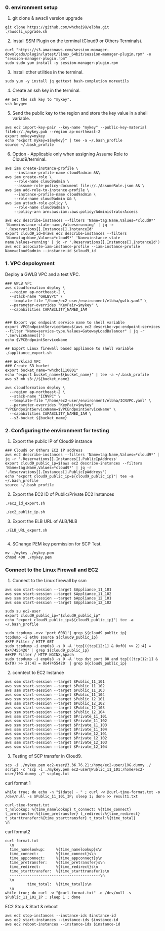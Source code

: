 ### 0. environment setup

1. git clone & awscli version upgrade

```
git clone https://github.com/whchoi98/elbha.git
./awscli_upgrade.sh

```

2. Install SSM Plugin on the terminal (Cloud9 or Others Terminals). 

```
curl "https://s3.amazonaws.com/session-manager-downloads/plugin/latest/linux_64bit/session-manager-plugin.rpm" -o "session-manager-plugin.rpm"
sudo sudo yum install -y session-manager-plugin.rpm

```

3. Install other utilities in the terminal.

```
sudo yum -y install jq gettext bash-completion moreutils

```

4. Create an ssh key in the terminal.

```
## Set the ssh key to "mykey".
ssh-keygen

```

5. Send the public key to the region and store the key value in a shell variable.

```
aws ec2 import-key-pair --key-name "mykey" --public-key-material fileb://./mykey.pub --region ap-northeast-2
export mykey=mykey
echo "export mykey=${mykey}" | tee -a ~/.bash_profile
source ~/.bash_profile

```

6. Option - Applicable only when assigning Assume Role to Cloud9/terminal.

```
aws iam create-instance-profile \
    --instance-profile-name cloud9admin &&\
aws iam create-role \
    --role-name cloud9admin \
    --assume-role-policy-document file://./AssumeRole.json && \
aws iam add-role-to-instance-profile \
    --instance-profile-name cloud9admin \
    --role-name cloud9admin && \
aws iam attach-role-policy \
    --role-name cloud9admin \
    --policy-arn arn:aws:iam::aws:policy/AdministratorAccess

```

```
aws ec2 describe-instances --filters 'Name=tag:Name,Values=*cloud9*' 'Name=instance-state-name,Values=running' | jq -r '.Reservations[].Instances[].InstanceId'
export cloud9_id=$(aws ec2 describe-instances --filters 'Name=tag:Name,Values=*cloud9*' 'Name=instance-state-name,Values=running' | jq -r '.Reservations[].Instances[].InstanceId')
aws ec2 associate-iam-instance-profile --iam-instance-profile Name=cloud9admin --instance-id $cloud9_id

```

### 1. VPC depoloyment
Deploy a GWLB VPC and a test VPC.

```
### GWLB VPC
aws cloudformation deploy \
  --region ap-northeast-2 \
  --stack-name "GWLBVPC" \
  --template-file "/home/ec2-user/environment/elbha/gwlb.yaml" \
  --parameter-overrides "KeyPair=$mykey" \
  --capabilities CAPABILITY_NAMED_IAM
  
```
 
```
### Export vpc endpoint service name to shell variable
export VPCEndpointServiceName=$(aws ec2 describe-vpc-endpoint-services --filter "Name=service-type,Values=GatewayLoadBalancer" | jq -r '.ServiceNames[]')
echo $VPCEndpointServiceName

```

```
## Export Linux firewall based appliance to shell variable
./appliance_export.sh

```

```
### Workload VPC
### Create S3 bucket
export bucket_name="whchoi110801"
echo "export bucket_name=${bucket_name}" | tee -a ~/.bash_profile
aws s3 mb s3://${bucket_name}

aws cloudformation deploy \
  --region ap-northeast-2 \
  --stack-name "ICNVPC" \
  --template-file "/home/ec2-user/environment/elbha/ICNVPC.yaml" \
  --parameter-overrides "KeyPair=$mykey" "VPCEndpointServiceName=$VPCEndpointServiceName" \
  --capabilities CAPABILITY_NAMED_IAM \
  --s3-bucket ${bucket_name}

```
### 2. Configuring the environment for testing

1. Export the public IP of Cloud9 instance
```
### Cloud9 or Others EC2 IP address
aws ec2 describe-instances --filters 'Name=tag:Name,Values=*cloud9*' | jq -r '.Reservations[].Instances[].PublicIpAddress'
export cloud9_public_ip=$(aws ec2 describe-instances --filters 'Name=tag:Name,Values=*cloud9*' | jq -r '.Reservations[].Instances[].PublicIpAddress')
echo "export cloud9_public_ip=${cloud9_public_ip}"| tee -a ~/.bash_profile
source ~/.bash_profile

```

2. Export the EC2 ID of Public/Private EC2 Instances

```
./ec2_id_export.sh

```

```
./ec2_public_ip.sh

```

3. Export the ELB URL of ALB/NLB

```
./ELB_URL_export.sh
   
```

4. SChange PEM key permission for SCP Test.
   
```
mv ./mykey ./mykey.pem
chmod 400 ./mykey.pem

```

### Connect to the Linux Firewall and EC2

1. Connect to the Linux firewall by ssm

```
aws ssm start-session --target $Appliance_11_101
aws ssm start-session --target $Appliance_11_102
aws ssm start-session --target $Appliance_12_101
aws ssm start-session --target $Appliance_12_102

```

```
sudo su ec2-user
export cloud9_public_ip="$cloud9_public_ip"
echo "export cloud9_public_ip=${cloud9_public_ip}"| tee -a ~/.bash_profile

sudo tcpdump -nvv 'port 6081'| grep ${cloud9_public_ip}
tcpdump -i eth0 source ${cloud9_public_ip}
#XFF Filter / HTTP GET
sudo tcpdump -i enp0s8 -s 0 -A 'tcp[((tcp[12:1] & 0xf0) >> 2):4] = 0x47455420' | grep ${cloud9_public_ip}
##XFF Filter / HTTP NGINX,Apach
sudo tcpdump -i enp0s8 -s 0 -A 'tcp dst port 80 and tcp[((tcp[12:1] & 0xf0) >> 2):4] = 0x47455420' | grep ${cloud9_public_ip}

```

2. conntect to EC2 Instance

```
aws ssm start-session --target $Public_11_101
aws ssm start-session --target $Public_11_102
aws ssm start-session --target $Public_11_103
aws ssm start-session --target $Public_11_104
aws ssm start-session --target $Public_12_101
aws ssm start-session --target $Public_12_102
aws ssm start-session --target $Public_12_103
aws ssm start-session --target $Public_12_104
aws ssm start-session --target $Private_11_101
aws ssm start-session --target $Private_11_102
aws ssm start-session --target $Private_11_103
aws ssm start-session --target $Private_11_104
aws ssm start-session --target $Private_12_101
aws ssm start-session --target $Private_12_102
aws ssm start-session --target $Private_12_103
aws ssm start-session --target $Private_12_104

```

3. Testing of SCP transfer in Cloud9.

```
scp -i ./mykey.pem ec2-user@3.36.76.21:/home/ec2-user/10G.dummy ./
script -c "scp -i ./mykey.pem ec2-user@Public_11_101:/home/ec2-user/10G.dummy ./" scplog.txt
```

curl format 1

```
while true; do echo -n "$(date) - " ; curl -w @curl-time-format.txt -o /dev/null -s $Public_11_101_IP; sleep 1; done >> result1.txt

curl-time-format.txt
t_nslookup: %{time_namelookup} t_connect: %{time_connect} t_pretransfer:%{time_pretransfer} t_redirect:%{time_redirect} t_starttransfer:%{time_starttransfer} t_total:%{time_total}
\n

```

curl format2
```
curl-format.txt
  \n
  time_namelookup:     %{time_namelookup}s\n
  time_connect:        %{time_connect}s\n
  time_appconnect:     %{time_appconnect}s\n
  time_pretransfer:    %{time_pretransfer}s\n
  time_redirect:       %{time_redirect}s\n
  time_starttransfer:  %{time_starttransfer}s\n
  -----------------------------------------\n
  \n
          time_total:  %{time_total}s\n
  \n
while true; do curl -w "@curl-format.txt" -o /dev/null -s $Public_11_101_IP ; sleep 1 ; done
```

EC2 Stop & Start & reboot
```
aws ec2 stop-instances --instance-ids $instance-id
aws ec2 start-instances --instance-ids $instance-id
aws ec2 reboot-instances --instance-ids $instance-id
```




